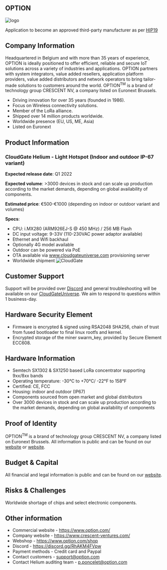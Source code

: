 ## OPTION
![logo](https://www.option.com/wp-content/uploads/2018/11/optionlogo.png "Option Logo")

Application to become an approved third-party manufacturer as per [HIP19](https://github.com/helium/HIP/blob/master/0019-third-party-manufacturers.md)

## Company Information
Headquartered in Belgium and with more than 35 years of experience, OPTION is ideally positioned to offer efficient, reliable and secure IoT solutions across a variety of industries and applications.
OPTION partners with system integrators, value added resellers, application platform providers, value added distributors and network operators to bring tailor-made solutions to customers around the world. OPTION<sup>TM</sup> is a brand of technology group CRESCENT NV, a company listed on Euronext Brussels. 

   - Driving innovation for over 35 years (founded in 1986).
   - Focus on Wireless connectivity solutions.
   - Member of the LoRa alliance.
   - Shipped over 14 million products worldwide.
   - Worldwide presence (EU, US, ME, Asia)
   - Listed on Euronext

## Product Information
### CloudGate Helium - Light Hotspot (Indoor and outdoor IP-67 variant)
**Expected release date**: Q1 2022

**Expected volume**: >3000 devices in stock and can scale up production according to the market demands, depending on global availability of components.

**Estimated price**: €500-€1000 (depending on indoor or outdoor variant and volumes)

**Specs**: 
- CPU: i.MX280 (ARM926EJ-S @ 450 MHz) / 256 MB Flash
- DC input voltage: 9-33V (110-230VAC power adaptor available)
- Ethernet and Wifi backhaul
- Optionally 4G model available
- Outdoor can be powered via PoE
- OTA available via www.cloudgateuniverse.com provisioning server
- Worldwide shipment
![CloudGate](https://www.option.com/wp-content/uploads/2021/11/Cloudgate-LTE-LoRa_WiFi_LR.jpg "CloudGate")

## Customer Support
Support will be provided over [Discord](https://discord.gg/RhAKM4FVpw) and general troubleshooting will be available on our [CloudGateUniverse](https://www.cloudgateuniverse.com). We aim to respond to questions within 1 business-day.

## Hardware Security Element
- Firmware is encrypted & signed using RSA2048 SHA256, chain of trust from fused bootloader to final linux rootfs and kernel.
- Encrypted storage of the miner swarm_key, provided by Secure Element ECC608.

## Hardware Information
- Semtech SX1302 & SX1250 based LoRa concentrator supporting 9xx/8xx bands
- Operating temperature: -30°C to +70°C/ -22°F to 158°F
- Certified: CE, FCC
- Housing: indoor and outdoor (IP67)
- Components sourced from open market and global distributors
- Over 3000 devices in stock and can scale up production according to the market demands, depending on global availability of components

## Proof of Identity
OPTION<sup>TM</sup> is a brand of technology group CRESCENT NV, a company listed on Euronext Brussels.
All information is public and can be found on our [website](https://www.option.com) or [website](https://www.crescent-ventures.com/).

## Budget & Capital
All financial and legal information is public and can be found on our  [website](https://www.crescent-ventures.com/).

## Risks & Challenges
Worldwide shortage of chips and select electronic components.

## Other information
* Commercial website - https://www.option.com/
* Company website - https://www.crescent-ventures.com/
* Webshop - https://www.option.com/shop
* Discord - https://discord.gg/RhAKM4FVpw
* Payment methods - Credit card and Paypal
* Contact customers - support@option.com
* Contact Helium auditing team - p.poncelet@option.com
